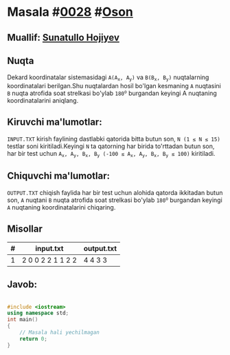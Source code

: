 
<h1>Masala #<a href="https://robocontest.uz/tasks/0028">0028</a> #<a href="https://robocontest.uz/tasks?category=1">Oson</a></h1>
<h2> Muallif: <a href="https://robocontest.uz/profile/sunnat">Sunatullo Hojiyev</a></h2>
<h2>Nuqta</h2>
<p>Dekard koordinatalar sistemasidagi <code>A(A<sub>x</sub>, A<sub>y</sub>)</code> va <code>B(B<sub>x</sub>, B<sub>y</sub>)</code> nuqtalarning koordinatalari berilgan.Shu nuqtalardan hosil bo'lgan kesmaning <code>A</code> nuqtasini <code>B</code> nuqta atrofida soat strelkasi bo'ylab <code>180<sup>o</sup></code> burgandan keyingi A nuqtaning koordinatalarini aniqlang.</p>
<h2>Kiruvchi ma'lumotlar:</h2>
<p><code>INPUT.TXT</code> kirish faylining dastlabki qatorida bitta butun son, <code>N (1 ≤ N ≤ 15)</code> testlar soni kiritiladi.Keyingi <code>N</code> ta qatorning har birida to'rttadan butun son, har bir test uchun <code>A<sub>x</sub>, A<sub>y</sub>, B<sub>x</sub>, B<sub>y</sub> (-100 ≤ A<sub>x</sub>, A<sub>y</sub>, B<sub>x</sub>, B<sub>y</sub> ≤ 100)</code> kiritiladi.</p>
<h2>Chiquvchi ma'lumotlar:</h2>
<p><code>OUTPUT.TXT</code> chiqish faylida har bir test uchun alohida qatorda ikkitadan butun son, <code>A</code> nuqtani <code>B</code> nuqta atrofida soat strelkasi bo'ylab <code>180<sup>o</sup></code> burgandan keyingi <code>A</code> nuqtaning koordinatalarini chiqaring.</p>
<h2>Misollar</h2>
<table>
    <thead>
        <tr>
            <th>#</th>
            <th>input.txt</th>
            <th>output.txt</th>
        </tr>
    </thead>
    <tbody>
            <tr>
                <td>1</td>
                <td>2
0 0 2 2
1 1 2 2</td>
                <td>4 4
3 3</td>
            </tr>
    </tbody>
    </table>
    
<h2>Javob:</h2>

######
```cpp
#include <iostream>
using namespace std;
int main()
{
    // Masala hali yechilmagan
    return 0;
}
```

